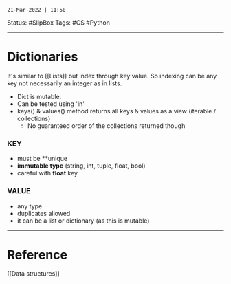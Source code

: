 `21-Mar-2022 | 11:50`

Status: #SlipBox 
Tags: #CS #Python 

---
# Dictionaries

It's similar to [[Lists]]  but index through key value. So indexing can be any key not necessarily an integer as in lists.

- Dict is mutable.
- Can be tested using 'in' 
- keys() & values() method returns all keys & values as a view (iterable / collections)
	- No guaranteed order of the collections returned though


### KEY

- must be **unique
- **immutable type** (string, int, tuple, float, bool)
- careful with **float** key

### VALUE
- any type
- duplicates allowed
- it can be a list or dictionary (as this is mutable)


---
# Reference
[[Data structures]]